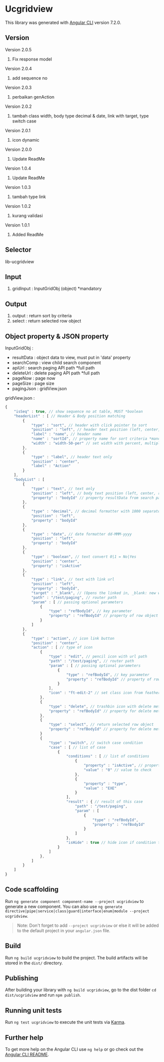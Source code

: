 # Ucgridview

This library was generated with [Angular CLI](https://github.com/angular/angular-cli) version 7.2.0.

## Version

Version 2.0.5
1. Fix response model

Version 2.0.4
1. add sequence no

Version 2.0.3
1. perbaikan genAction

Version 2.0.2
1. tambah class width, body type decimal & date, link with target, type switch case

Version 2.0.1
1. icon dynamic

Version 2.0.0
1. Update ReadMe

Version 1.0.4
1. Update ReadMe

Version 1.0.3
1. tambah type link

Version 1.0.2
1. kurang validasi 

Version 1.0.1
1. Added ReadMe

## Selector
lib-ucgridview

## Input
1. gridInput : InputGridObj (object) *mandatory

## Output
1. output : return sort by criteria
2. select : return selected row object

## Object property & JSON property
InputGridObj : 
- resultData    : object data to view, must put in 'data' property
- searchComp    : view child search component
- apiUrl        : search paging API path *full path
- deleteUrl     : delete paging API path *full path
- pageNow       : page now
- pageSize      : page size
- pagingJson    : gridView.json

gridView.json :
``` javascript
{
    "isSeq" : true, // show sequence no at table, MUST *boolean
    "headerList" : [ // Header & Body position matching
        {
            "type" : "sort", // header with click pointer to sort
            "position" : "left", // header text position (left, center, right | default center) *optional
            "label" : "name", // header name
            "name" : "sortId", // property name for sort criteria *mandatory for type sort
            "width" : "width-50-per" // set width with percent, multiplier 5, default 100%
        },
        {
            "type" : "label", // header text only
            "position" : "center",
            "label" : "Action"
        }
    ],
    "bodyList" : [
        {
            "type" : "text", // text only
            "position" : "left", // body text position (left, center, right | default center) *optional
            "property" : "bodyId" // property resultData from search paging
        },
        {
            "type" : "decimal", // decimal formatter with 1000 separator
            "position" : "left",
            "property" : "bodyId"
        },
        {
            "type" : "date", // date formatter dd-MMM-yyyy
            "position" : "left",
            "property" : "bodyId"
        },
        {
            "type" : "boolean", // text convert 0|1 = No|Yes
            "position" : "center",
            "property" : "isActive"
        },
        {
            "type" : "link", // text with link url
            "position" : "left",
            "property" : "bodyId",
            "target" : "_blank", // (Opens the linked in, _blank: new window or tab, _self: the same frame as it was clicked [default])
            "path" : "/test/paging", // router path
            "param" : [ // passing optional parameters 
                {
                    "type" : "refBodyId", // key parameter
                    "property" : "refBodyId" // property of row object
                }
            ]
        },
        {
            "type" : "action", // icon link button
            "position" : "center",
            "action" : [ // type of icon
                {
                    "type" : "edit", // pencil icon with url path
                    "path" : "/test/paging", // router path
                    "param" : [ // passing optional parameters 
                        {
                            "type" : "refBodyId", // key parameter
                            "property" : "refBodyId" // property of row object
                        }
                    ],
                    "icon" : "ft-edit-2" // set class icon from feather icon
                },
                {
                    "type" : "delete", // trashbin icon with delete method
                    "property" : "refBodyId" // property for delete method
                },
                {
                    "type" : "select", // return selected row object
                    "property" : "refBodyId" // property for delete method
                }
                {
                    "type" : "switch", // switch case condition
                    "case" : [ // list of case
                        {
                            "conditions" : [ // list of conditions
                                {
                                    "property" : "isActive", // property for condition checking
                                    "value" : "0" // value to check
                                },
                                {
                                    "property" : "type",
                                    "value" : "EXE"
                                }
                            ],
                            "result" : { // result of this case
                                "path" : "/test/paging",
                                "param" : [
                                    {
                                        "type" : "refBodyId",
                                        "property" : "refBodyId"
                                    }
                                ]
                            },
                            "isHide" : true // hide icon if condition true, MUST *boolean
                        }
                    ]
                },
            ]
        }
    ]
}
```

## Code scaffolding

Run `ng generate component component-name --project ucgridview` to generate a new component. You can also use `ng generate directive|pipe|service|class|guard|interface|enum|module --project ucgridview`.
> Note: Don't forget to add `--project ucgridview` or else it will be added to the default project in your `angular.json` file. 

## Build

Run `ng build ucgridview` to build the project. The build artifacts will be stored in the `dist/` directory.

## Publishing

After building your library with `ng build ucgridview`, go to the dist folder `cd dist/ucgridview` and run `npm publish`.

## Running unit tests

Run `ng test ucgridview` to execute the unit tests via [Karma](https://karma-runner.github.io).

## Further help

To get more help on the Angular CLI use `ng help` or go check out the [Angular CLI README](https://github.com/angular/angular-cli/blob/master/README.md).
